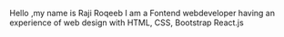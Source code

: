 Hello ,my name is Raji Roqeeb
I am a Fontend webdeveloper
having an experience of web design
with HTML, CSS, Bootstrap
React.js




